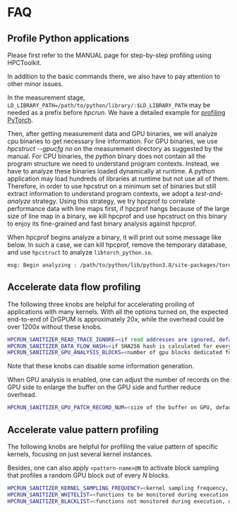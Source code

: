 # FAQ

## Profile Python applications

Please first refer to the MANUAL page for step-by-step profiling using HPCToolkit.

In addition to the basic commands there, we also have to pay attention to other minor issues. 

In the measurement stage, `LD_LIBRARY_PATH=/path/to/python/library/:$LD_LIBRARY_PATH` may be needed as a prefix before *hpcrun*. We have a detailed example for [profiling PyTorch](https://gvprof.readthedocs.io/en/latest/deepwave.html).

Then, after getting measurement data and GPU binaries, we will analyze cpu binaries to get necessary line information.
For GPU binaries, we use *hpcstruct --gpucfg no* on the measurement directory as suggested by the manual.
For CPU binaries, the *python* binary does not contain all the program structure we need to understand program contexts.
Instead, we have to analyze these binaries loaded dynamically at runtime.
A python application may load hundreds of libraries at runtime but not use all of them.
Therefore, in order to use hpcstrut on a minimum set of binaries but still extract information to understand program contexts, we adopt a *test-and-analyze* strategy.
Using this strategy, we try hpcprof to correlate performance data with line maps first, if hpcprof hangs because of the large size of line map in a binary, we kill hpcprof and use hpcstruct on this binary to enjoy its fine-grained and fast binary analysis against hpcprof. 

When hpcprof begins analyze a binary, it will print out some message like below. In such a case, we can kill hpcprof, remove the temporary database, and use `hpcstruct` to analyze `libtorch_python.so`.

```bash
msg: Begin analyzing : /path/to/python/lib/python3.8/site-packages/torch/lib/libtorch_python.so
```

## Accelerate data flow profiling

The following three knobs are helpful for accelerating proiling of applications with many kernels. With all the options turned on, the expected end-to-end of DrGPUM is approximately 20x, while the overhead could be over 1200x without these knobs. 

```bash
HPCRUN_SANITIZER_READ_TRACE_IGNORE=<if read addresses are ignored, default: 0>
HPCRUN_SANITIZER_DATA_FLOW_HASH=<if SHA256 hash is calculated for every operation, default: 0>
HPCRUN_SANITIZER_GPU_ANALYSIS_BLOCKS=<number of gpu blocks dedicated for analysis, default: 0>
```

Note that these knobs can disable some information generation.

When GPU analysis is enabled, one can adjust the number of records on the GPU side to enlarge the buffer on the GPU side and further reduce overhead.

```bash
HPCRUN_SANITIZER_GPU_PATCH_RECORD_NUM=<size of the buffer on GPU, default: 16 * 1024>
```

## Accelerate value pattern profiling

The following knobs are helpful for profiling the value pattern of specific kernels, focusing on just several kernel instances.

Besides, one can also apply `<pattern-name>@N` to activate block sampling that profiles a random GPU block out of every *N* blocks.

```bash
HPCRUN_SANITIZER_KERNEL_SAMPLING_FREQUENCY=<kernel sampling frequency, default: 1>
HPCRUN_SANITIZER_WHITELIST=<functions to be monitored during execution, default: 0>
HPCRUN_SANITIZER_BLACKLIST=<functions not monitored during execution, default: 0>
```
